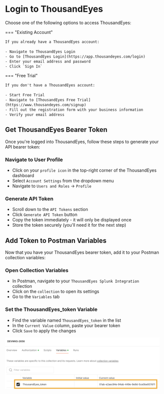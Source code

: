 # Login to ThousandEyes

Choose one of the following options to access ThousandEyes:

=== "Existing Account"

    If you already have a ThousandEyes account:
    
    - Navigate to ThousandEyes Login
    - Go to [ThousandEyes Login](https://app.thousandeyes.com/login)
    - Enter your email address and password
    - Click `Sign In`

=== "Free Trial"

    If you don't have a ThousandEyes account:
    
    - Start Free Trial
    - Navigate to [ThousandEyes Free Trial](https://www.thousandeyes.com/signup)
    - Fill out the registration form with your business information
    - Verify your email address

## Get ThousandEyes Bearer Token

Once you're logged into ThousandEyes, follow these steps to generate your API bearer token:

### Navigate to User Profile
- Click on your `profile icon` in the top-right corner of the ThousandEyes dashboard
- Select `Account Settings` from the dropdown menu
- Navigate to `Users and Roles` → `Profile`

### Generate API Token
- Scroll down to the `API Tokens` section
- Click `Generate API Token` button
- Copy the token immediately - it will only be displayed once
- Store the token securely (you'll need it for the next step)

## Add Token to Postman Variables

Now that you have your ThousandEyes bearer token, add it to your Postman collection variables:

### Open Collection Variables
- In Postman, navigate to your `ThousandEyes Splunk Integration` collection
- Click on the `collection` to open its settings
- Go to the `Variables` tab

### Set the ThousandEyes_token Variable
- Find the variable named `ThousandEyes_token` in the list
- In the `Current Value` column, paste your bearer token
- Click `Save` to apply the changes


![ThousandEyes Token](img/postman/thousandeyesToken.png)